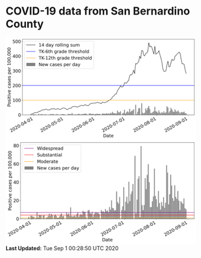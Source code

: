 # COVID-19 data from San Bernardino County
![image1](plots/graph.png)
![image2](plots/classification.png)
**Last Updated:** Tue Sep  1 00:28:50 UTC 2020